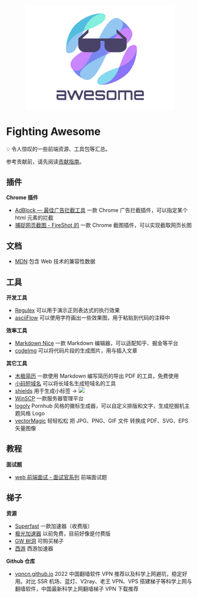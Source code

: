 <div align="center">
	<img width="400" src="./assets/FightingAwesome.svg" alt="Awesome FightingDesign">
</div>

# Fighting Awesome

:bulb: 令人惊叹的一些前端资源、工具包等汇总。

参考贡献前，请先阅读[贡献指南](https://github.com/FightingDesign/awesome/blob/master/CONTRIBUTING.md)。

## 插件

**Chrome 插件**

- [AdBlock — 最佳广告拦截工具](https://chrome.google.com/webstore/detail/adblock-%E2%80%94-best-ad-blocker/gighmmpiobklfepjocnamgkkbiglidom?hl=zh-CN) 一款 Chrome 广告拦截插件，可以指定某个 html 元素的拦截
- [捕捉网页截图 - FireShot 的](https://chrome.google.com/webstore/detail/take-webpage-screenshots/mcbpblocgmgfnpjjppndjkmgjaogfceg?hl=zh-CN) 一款 Chrome 截图插件，可以实现截取网页长图

## 文档

- [MDN](https://developer.mozilla.org/zh-CN/) 包含 Web 技术的兼容性数据

## 工具

**开发工具**

- [Regulex](<https://jex.im/regulex/#!flags=&re=%5E(a%7Cb)*%3F%24>) 可以用于演示正则表达式的执行效果
- [asciiFlow](https://asciiflow.com/#/) 可以使用字符画出一些效果图，用于粘贴到代码的注释中

**效率工具**

- [Markdown Nice](https://editor.mdnice.com/) 一款 Markdown 编辑器，可以适配知乎、掘金等平台
- [codeImg](https://codeimg.io/) 可以将代码片段的生成图片，用与插入文章

**其它工具**

- [木极简历](https://www.mujicv.com/) 一款使用 Markdown 编写简历的导出 PDF 的工具，免费使用
- [小码短域名](https://xiaomark.com/) 可以将长域名生成短域名的工具
- [shields](https://shields.io/) 用于生成小标签 -> ![](https://img.shields.io/github/stars/FightingDesign/fighting-design)
- [WinSCP](https://winscp.net/eng/docs/lang:chs) 一款服务器管理平台
- [logoly](https://www.logoly.pro/#/) Pornhub 风格的徽标生成器，可以自定义排版和文字，生成挖掘机主题风格 Logo
- [vectorMagic](https://zh.vectormagic.com/) 轻轻松松 把 JPG、PNG、GIF 文件 转换成 PDF、SVG、EPS 矢量图像

## 教程

**面试题**

- [web 前端面试 - 面试官系列](https://vue3js.cn/interview/) 前端面试题

## 梯子

**资源**

- [Superfast](http://www.super-fastapps.com/zh/) 一款加速器（收费版）
- [极光加速器](https://www.qingfengwuhan.com/cn/) 以前免费，目前好像是付费版
- [GW 树洞](https://hello-shudong.com/) 可购买梯子
- [西游](https://sunwk.fun/) 西游加速器

**Github 仓库**

- [vpncn.github.io](https://github.com/vpncn/vpncn.github.io) 2022 中国翻墙软件 VPN 推荐以及科学上网避坑，稳定好用。对比 SSR 机场、蓝灯、V2ray、老王 VPN、VPS 搭建梯子等科学上网与翻墙软件，中国最新科学上网翻墙梯子 VPN 下载推荐
